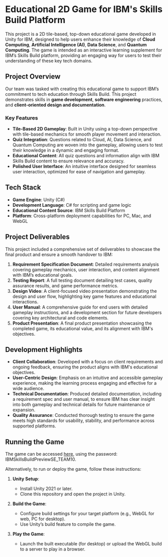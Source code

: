 # Educational 2D Game for IBM's Skills Build Platform

This project is a 2D tile-based, top-down educational game developed in Unity for IBM, designed to help users enhance their knowledge of **Cloud Computing**, **Artificial Intelligence (AI)**, **Data Science**, and **Quantum Computing**. The game is intended as an interactive learning supplement for IBM’s Skills Build platform, providing an engaging way for users to test their understanding of these key tech domains.

## Project Overview

Our team was tasked with creating this educational game to support IBM’s commitment to tech education through Skills Build. This project demonstrates skills in **game development**, **software engineering** practices, and **client-oriented design and documentation**.

### Key Features

- **Tile-Based 2D Gameplay**: Built in Unity using a top-down perspective with tile-based mechanics for smooth player movement and interaction.
- **Quiz Integration**: Questions related to Cloud, AI, Data Science, and Quantum Computing are woven into the gameplay, allowing users to test their knowledge in a dynamic and engaging format.
- **Educational Content**: All quiz questions and information align with IBM Skills Build content to ensure relevance and accuracy.
- **Polished User Interface**: An intuitive interface designed for seamless user interaction, optimized for ease of navigation and gameplay.

## Tech Stack

- **Game Engine**: Unity (C#)
- **Development Language**: C# for scripting and game logic
- **Educational Content Source**: IBM Skills Build Platform
- **Platform**: Cross-platform deployment capabilities for PC, Mac, and WebGL

## Project Deliverables

This project included a comprehensive set of deliverables to showcase the final product and ensure a smooth handover to IBM:

1. **Requirement Specification Document**: Detailed requirements analysis covering gameplay mechanics, user interaction, and content alignment with IBM’s educational goals.
2. **Testing Report**: A full testing document detailing test cases, quality assurance results, and game performance metrics.
3. **Design Video**: A client-focused video presentation demonstrating the design and user flow, highlighting key game features and educational interactions.
4. **User Manual**: A comprehensive guide for end users with detailed gameplay instructions, and a development section for future developers covering key architectural and code elements.
5. **Product Presentation**: A final product presentation showcasing the completed game, its educational value, and its alignment with IBM's objectives.

## Development Highlights

- **Client Collaboration**: Developed with a focus on client requirements and ongoing feedback, ensuring the product aligns with IBM's educational objectives.
- **User-Centric Design**: Emphasis on an intuitive and accessible gameplay experience, making the learning process engaging and effective for a wide audience.
- **Technical Documentation**: Produced detailed documentation, including a requirement spec and user manual, to ensure IBM has clear insight into both gameplay and technical details for future maintenance or expansion.
- **Quality Assurance**: Conducted thorough testing to ensure the game meets high standards for usability, stability, and performance across supported platforms.

## Running the Game

The game can be accessed [here](https://samb4.itch.io/skillsquest-the-game), using the password: IBMSkillsBuildPreviewSE_TEAM10.

Alternatively, to run or deploy the game, follow these instructions:

1. **Unity Setup**:
   - Install Unity 2021 or later.
   - Clone this repository and open the project in Unity.

2. **Build the Game**:
   - Configure build settings for your target platform (e.g., WebGL for web, PC for desktop).
   - Use Unity’s build feature to compile the game.

3. **Play the Game**:
   - Launch the built executable (for desktop) or upload the WebGL build to a server to play in a browser.


